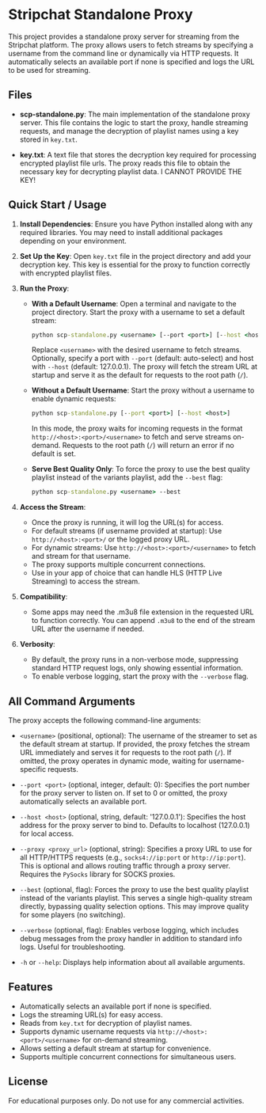 # Stripchat Standalone Proxy

This project provides a standalone proxy server for streaming from the Stripchat platform. The proxy allows users to fetch streams by specifying a username from the command line or dynamically via HTTP requests. It automatically selects an available port if none is specified and logs the URL to be used for streaming.

## Files

- **scp-standalone.py**: The main implementation of the standalone proxy server. This file contains the logic to start the proxy, handle streaming requests, and manage the decryption of playlist names using a key stored in `key.txt`.

- **key.txt**: A text file that stores the decryption key required for processing encrypted playlist file urls. The proxy reads this file to obtain the necessary key for decrypting playlist data. I CANNOT PROVIDE THE KEY!

## Quick Start / Usage

1. **Install Dependencies**: Ensure you have Python installed along with any required libraries. You may need to install additional packages depending on your environment.

2. **Set Up the Key**: Open `key.txt` file in the project directory and add your decryption key. This key is essential for the proxy to function correctly with encrypted playlist files.

3. **Run the Proxy**:
   - **With a Default Username**: Open a terminal and navigate to the project directory. Start the proxy with a username to set a default stream:
  
     ```cmd
     python scp-standalone.py <username> [--port <port>] [--host <host>]
     ```

     Replace `<username>` with the desired username to fetch streams. Optionally, specify a port with `--port` (default: auto-select) and host with `--host` (default: 127.0.0.1). The proxy will fetch the stream URL at startup and serve it as the default for requests to the root path (`/`).

   - **Without a Default Username**: Start the proxy without a username to enable dynamic requests:

     ```cmd
     python scp-standalone.py [--port <port>] [--host <host>]
     ```

     In this mode, the proxy waits for incoming requests in the format `http://<host>:<port>/<username>` to fetch and serve streams on-demand. Requests to the root path (`/`) will return an error if no default is set.

   - **Serve Best Quality Only**: To force the proxy to use the best quality playlist instead of the variants playlist, add the `--best` flag:

     ```cmd
     python scp-standalone.py <username> --best
     ```

4. **Access the Stream**:
   - Once the proxy is running, it will log the URL(s) for access.
   - For default streams (if username provided at startup): Use `http://<host>:<port>/` or the logged proxy URL.
   - For dynamic streams: Use `http://<host>:<port>/<username>` to fetch and stream for that username.
   - The proxy supports multiple concurrent connections.
   - Use in your app of choice that can handle HLS (HTTP Live Streaming) to access the stream.

5. **Compatibility**:
   - Some apps may need the .m3u8 file extension in the requested URL to function correctly. You can append `.m3u8` to the end of the stream URL after the username if needed.

6. **Verbosity**:
   - By default, the proxy runs in a non-verbose mode, suppressing standard HTTP request logs, only showing essential information.
   - To enable verbose logging, start the proxy with the `--verbose` flag.

## All Command Arguments

The proxy accepts the following command-line arguments:

- `<username>` (positional, optional): The username of the streamer to set as the default stream at startup. If provided, the proxy fetches the stream URL immediately and serves it for requests to the root path (`/`). If omitted, the proxy operates in dynamic mode, waiting for username-specific requests.

- `--port <port>` (optional, integer, default: 0): Specifies the port number for the proxy server to listen on. If set to 0 or omitted, the proxy automatically selects an available port.

- `--host <host>` (optional, string, default: '127.0.0.1'): Specifies the host address for the proxy server to bind to. Defaults to localhost (127.0.0.1) for local access.

- `--proxy <proxy_url>` (optional, string): Specifies a proxy URL to use for all HTTP/HTTPS requests (e.g., `socks4://ip:port` or `http://ip:port`). This is optional and allows routing traffic through a proxy server. Requires the `PySocks` library for SOCKS proxies.

- `--best` (optional, flag): Forces the proxy to use the best quality playlist instead of the variants playlist. This serves a single high-quality stream directly, bypassing quality selection options. This may improve quality for some players (no switching).

- `--verbose` (optional, flag): Enables verbose logging, which includes debug messages from the proxy handler in addition to standard info logs. Useful for troubleshooting.

- `-h` or `--help`: Displays help information about all available arguments.

## Features

- Automatically selects an available port if none is specified.
- Logs the streaming URL(s) for easy access.
- Reads from `key.txt` for decryption of playlist names.
- Supports dynamic username requests via `http://<host>:<port>/<username>` for on-demand streaming.
- Allows setting a default stream at startup for convenience.
- Supports multiple concurrent connections for simultaneous users.

## License

For educational purposes only. Do not use for any commercial activities.

